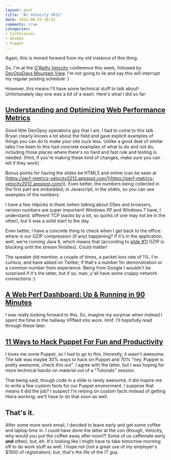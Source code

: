 ```yaml
---
layout: post
title: "At Velocity 2012"
date: 2012-06-25 18:51
comments: true
categories: 
- Conferences
- DevOps
- Puppet
---
```


Again, this is moved forward from my old instance of this thing.

So, I'm at the [O'Reilly Velocity](http://velocityconf.com/velocity2012) conference this week, followed by [DevOpsDays Mountain View](http://www.devopsdays.org/events/2012-mountainview/).  I'm not going to lie and say this will interrupt my regular posting schedule :)

However, this means I'll have some technical stuff to talk about!  Unfortunately day one was a bit of a wash.  Here's what I did so far:

<!--more-->

## [Understanding and Optimizing Web Performance Metrics](http://velocityconf.com/velocity2012/public/schedule/detail/23857)

Good little DevOpsy operations guy that I am, I had to come to this talk.  Bryan clearly knows a lot about the field and gave explicit examples of things you can do to make your site suck less.  Unlike a good deal of similar talks I've been to this had concrete examples of what to do and not do, including those places where there's no hard and fast rule and testing is needed. (Hint, if you're making these kind of changes, make sure you can tell if they work)

Bonus points for having the slides be HTML5 and online (can be seen at [https://perf-metrics-velocity2012.appspot.com/](https://perf-metrics-velocity2012.appspot.com/)).  Even better, the numbers being collected in the first part are embedded, in Javascript, in the slides, so you can see examples of the numbers.

I have a few nitpicks in there (when talking about OSes and browsers, version numbers are super important!  Windows XP and Windows 7 have, I understand, different TCP stacks by a lot, so quirks of one may not be in the other), but it was a solid start to the day.

Even better, I have a concrete thing to check when I get back to the office: where is our GZIP compression (if any) happening?  If it's in the application, well, we're running Java 6, which means that (according to [slide #11](https://perf-metrics-velocity2012.appspot.com/#11) GZIP is blocking until the stream finishes).  Could matter!

The speaker did mention, a couple of times, a packet loss rate of 1%.  I'm curious, and have asked on Twitter, if that's a number for demonstration or a common number from experience.  Being from Google I wouldn't be surprised if it's the latter, but if so, man, y'all have some crappy network connections :)

## [A Web Perf Dashboard: Up & Running in 90 Minutes](http://velocityconf.com/velocity2012/public/schedule/detail/24825)

I was really looking forward to this.  So, imagine my surprise when instead I spent the time in the hallway VPNed into work.  Hmf.  I'll hopefully read through these later.

## [11 Ways to Hack Puppet For Fun and Productivity](http://velocityconf.com/velocity2012/public/schedule/detail/23639)

I loves me some Puppet, so I had to go to this.  Honestly, it wasn't awesome.  The talk was maybe 30% ways to hack on Puppet and 70% "hey, Puppet is pretty awesome, check this out".  I agree with the latter, but I was hoping for more technical hands-on material out of a "Tutorials" session.

That being said, though code in a slide is rarely awesome, it did inspire me to write a few custom facts for our Puppet environment.  I suppose that means it did the job?  I suspect I'm relying on custom facts instead of getting Hiera working; we'll have to do that soon as well.

## That's it.

After some more work email, I decided to leave early and get some coffee and laptop time in.  I could have done the latter at the con (though, Velocity, why would you put the coffee away after noon?!  Some of us caffeinate early **and** often), but, eh.  It's looking like I might have to take tomorrow morning off to do work stuff as well.  I hope not (not a great use of my employer's $1500 of registration), but, that's the life of the IT guy.

